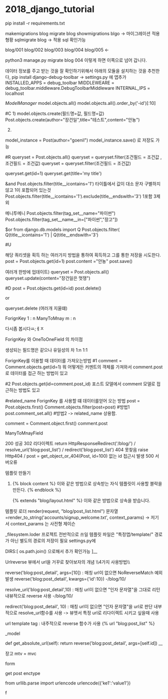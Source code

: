 # 2018_django_tutorial
pip install -r requirements.txt


makemigrations blog
migrate blog
showmigrations blgo -> 마이그레이션 적용 형황
sqlmigrate blog -> 적용 sql 확인가능


blog/001
blog/002
blog/003
blog/004
blog/005  <-

python3 manage.py migrate blog 004 이렇게 하면 이쪽으로 넘어 갑니다.








데이터 정보를 주고 받는 것을 잘 확인하기위해서 아래의 모듈을 설치하는 것을 추천한다,
pip install django-debug-toolbar
-> settings.py 에 앱추가
INSTALLED_APPS = debug_toolbar
MIDDLEWEARE = debug_toolbar.middleware.DebugToolbarMiddleware
INTERNAL_IPS = localhost

_ModelManager_
model.objects.all()
model.objects.all().order_by('-id')[:10]

#C
1)
model.objects.create(필드명=값, 필드명=값)
Post.objects.create(author="장건일",title="테스트",content="안뇽")

2)
model_instance = Post(author="goenil")
model_instance.save() 로 저장도 가능



#R
queryset = Post.objects.all()
queryset = queryset.filter(조건필드 = 조건값 , 조건필드 = 조건값)
queryset = queryset.filter(조건필드 = 조건값)

queryset.get(id=1)
queryset.get(title='my title')



&and
Post.objects.filter(title__icontains='1') 타이틀에서 값이 대소 문자 구별하지 않고 1이 포합되어 있는것
Post.objects.filter(title__icontains='1').exclude(title__endswith='3') 1포함 3제외


메니투메니
Post.objects.filter(tag_set__name="파이썬")
Post.objects.filter(tag_set__name__in=["파이썬","장고"])


$or
from django.db.models import Q
Post.objects.filter( Q(title__icontains='1') | Q(title__endswith='3')

#U

해당 쿼리셋을 획득 하는 여러가지 방법을 통하여 획득하고 그를 통한 저장을 시도한다.
post = Post.objects.get(id=1)
post.content ="안뇽"
post.save()

여러개 한방에 업데이트)
queryset = Post.objects.all()
queryset.update(content="장건일은 멋쟁")

#D
post = Post.objects.get(id=id)
post.delete()

or

queryset.delete (여러개 지울떄)


ForignKey 1 : n
ManyToMnay m : n

다시좀 봅시다ㅛ;ㅔㅈ


ForignKey 와 OneToOneField 의 차이점

생성되는 필드명은 같으나 유일성의 차 1:n 1:1

ForignKey를 이용할 때 데이터를 가져오는방법
#1 comment = Comment.objects.get(id=1) 뭐 어떻게든 커멘트의 객체를 가져와서
   comment.post 로 데이터를 접근 하는 방법이 있고

#2 Post.objects.get(id=comment.post_id)  포스트 모델에서 comment 모델로 접근하는 방법도 있고



#related_name
ForignKey 를 사용할 떄 데이터를얻어 오는 방법
post = Post.objects.first()
Comment.objects.filter(post=post)  #방법1
post.comment_set.all() #방법2 -> related_name 상용함.



comment = Comment.object.first()
comment.post


ManyToMnayField




200 성공
302 리다이렉트 return HttpResponseRedirect('/blog/') / resolve_url('blog:post_list') / redirect('blog:post_list')
404 못찾음 raise Http404 / post = get_object_or_404(Post, id=100) 없는 id 접근시 발생
500 서버오류












템플릿 만들기
1) {% block content %}  이와 같은 방법으로 상속받는 자식 템플릿이 사용할 블락을 만든다.
   {% endblock %}

   {% extends "blog/layout.html" %} 이와 같은 방법으로 상속을 받습니다.



템플릿 로더
render(request, "blog/post_list.html")
문자열=render_to_string('accounts/signup_welcome.txt', context_params) -> 저기서 context_params 는 사전형 제이슨


_filesystem.loder
프로젝트 전반적으로 쓰일 템플릿 파일은 "특정앱/template/" 경로가 아닌 별도의 경로의 저장이 필요
settings.py에

DIRS:[
  os.path.join() 으로해서 추가 확인가능
]__



Urlreverse
뷰에서 url을 거꾸로 찾아보자의 개념
\\\\4가지 사용방법\\\\

reverse('blog:post_detail', args=[10]) : 매칭 url이 없으면 NoReverseMatch 예외발생
reverse('blog:post_detail', kwargs={'id':10})
-/blog/10/

resolve_url('blog:post_detail',10) : 매칭 url이 없으면 "인자 문자열"을 그대로 리턴 내뷰적으로 reverse 사용
-/blog/10/


redirect('blog:post_detail', 10) : 매칭 url이 없으면 "인자 문자열"을 url로 판단 내부적으로 resolve_url함수를 사용
-> 뷰엣서 특정 url로 리다이렉트 시키고 싶을때 사용



url template tag : 내주적으로 reverse 함수가 사용 {% url "blog:post_list" %}


_model

def get_absolute_url(self):
  return reverse('blog:post_detail', args=[self.id])
__





장고
mtv = mvc




form

get post enctype

from urllib.parse import urlencode
urlencode({'ke1':'value1'})











f
